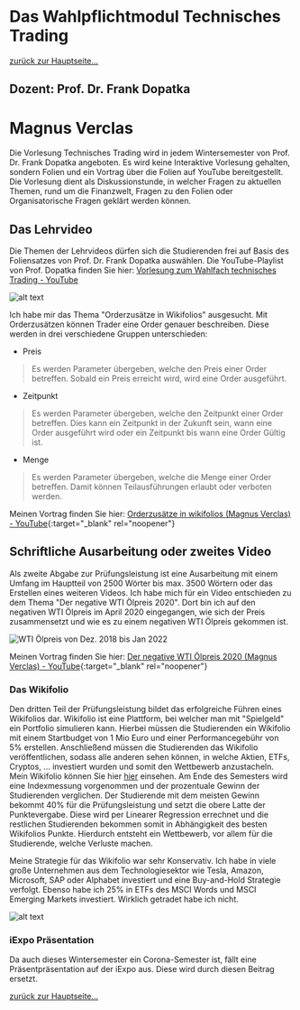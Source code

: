 ﻿Das Wahlpflichtmodul Technisches Trading
========================================

[zurück zur Hauptseite...](https://informatik-mannheim.github.io/iExpo-Winter-2021/)

Dozent: Prof. Dr. Frank Dopatka
-------------------------------

# Magnus Verclas 

Die Vorlesung Technisches Trading wird in jedem Wintersemester von Prof. Dr. Frank Dopatka angeboten. Es wird keine Interaktive Vorlesung gehalten, sondern Folien und ein Vortrag über die Folien auf YouTube bereitgestellt. Die Vorlesung dient als Diskussionstunde, in welcher Fragen zu aktuellen Themen, rund um die Finanzwelt, Fragen zu den Folien oder Organisatorische Fragen geklärt werden können. 

## Das Lehrvideo

Die Themen der Lehrvideos dürfen sich die Studierenden frei auf Basis des Foliensatzes von Prof. Dr. Frank Dopatka auswählen. Die YouTube-Playlist von Prof. Dopatka finden Sie hier: [Vorlesung zum Wahlfach technisches Trading - YouTube](https://www.youtube.com/playlist?list=PL35XGjy0AQArzmcKv3F4Ctp1TR9Tdtl6o) 

![alt text](https://i.ibb.co/w654Yvj/Orderzus-tze.jpg "Orderzusätze")

Ich habe mir das Thema "Orderzusätze in Wikifolios" ausgesucht. Mit Orderzusätzen können Trader eine Order genauer beschreiben. Diese werden in drei verschiedene Gruppen unterschieden: 
- Preis
> Es werden Parameter übergeben, welche den Preis einer Order betreffen. Sobald ein Preis erreicht wird, wird eine Order ausgeführt.
- Zeitpunkt
> Es werden Parameter übergeben, welche den Zeitpunkt einer Order betreffen. Dies kann ein Zeitpunkt in der Zukunft sein, wann eine Order ausgeführt wird oder ein Zeitpunkt bis wann eine Order Gültig ist. 
- Menge
> Es werden Parameter übergeben, welche die Menge einer Order betreffen. Damit können Teilausführungen erlaubt oder verboten werden. 

Meinen Vortrag finden Sie hier: [Orderzusätze in wikifolios (Magnus Verclas) - YouTube](https://www.youtube.com/watch?v=YeGoi5tVZkg){:target="_blank" rel="noopener"}

## Schriftliche Ausarbeitung oder zweites Video

Als zweite Abgabe zur Prüfungsleistung ist eine Ausarbeitung mit einem Umfang im Hauptteil von 2500 Wörter bis max. 3500 Wörtern oder das Erstellen eines weiteren Videos. Ich habe mich für ein Video entschieden zu dem Thema "Der negative WTI Ölpreis 2020". Dort bin ich auf den negativen WTI Ölpreis im April 2020 eingegangen, wie sich der Preis zusammensetzt und wie es zu einem negativen WTI Ölpreis gekommen ist. 

![WTI Ölpreis von Dez. 2018 bis Jan 2022](https://c.finanzen.net/cst/FinanzenDe/chart.aspx?instruments=300002,6,0,333&style=mountain_threeyears&period=ThreeYears&timezone=W.%20Europe%20Standard%20Time)

Meinen Vortrag finden Sie hier: [Der negative WTI Ölpreis 2020 (Magnus Verclas) - YouTube](https://www.youtube.com/watch?v=lsgUPWPL8lc){:target="_blank" rel="noopener"}

### Das Wikifolio
Den dritten Teil der Prüfungsleistung bildet das erfolgreiche Führen eines Wikifolios dar. Wikifolio ist eine Plattform, bei welcher man mit "Spielgeld" ein Portfolio simulieren kann. Hierbei müssen die Studierenden ein Wikifolio mit einem Startbudget von 1 Mio Euro und einer Performancegebühr von 5% erstellen. Anschließend müssen die Studierenden das Wikifolio veröffentlichen, sodass alle anderen sehen können, in welche Aktien, ETFs, Cryptos, ... investiert wurden und somit den Wettbewerb anzustacheln. Mein Wikifolio können Sie hier [hier](https://www.wikifolio.com/de/de/w/wf000tramv) einsehen. Am Ende des Semesters wird eine Indexmessung vorgenommen und der prozentuale Gewinn der Studierenden verglichen. Der Studierende mit dem meisten Gewinn bekommt 40% für die Prüfungsleistung und setzt die obere Latte der Punktevergabe. Diese wird per Linearer Regression errechnet und die restlichen Studierenden bekommen somit in Abhängigkeit des besten Wikifolios Punkte. Hierdurch entsteht ein Wettbewerb, vor allem für die Studierende, welche Verluste machen. 

Meine Strategie für das Wikifolio war sehr Konservativ. Ich habe in viele große Unternehmen aus dem Technologiesektor wie Tesla, Amazon, Microsoft, SAP oder Alphabet investiert und eine Buy-and-Hold Strategie verfolgt. Ebenso habe ich 25% in ETFs des MSCI Words und MSCI Emerging Markets investiert. Wirklich getradet habe ich nicht. 

![alt text](https://i.ibb.co/L5cd4dG/Wikifolio.jpg "Wikifolio Magnus Verclas")

### iExpo Präsentation 
Da auch dieses Wintersemester ein Corona-Semester ist, fällt eine Präsentpräsentation auf der iExpo aus. Diese wird durch diesen Beitrag ersetzt. 

[zurück zur Hauptseite...](https://informatik-mannheim.github.io/iExpo-Winter-2021/)
